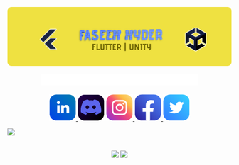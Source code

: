 ![Banner](https://github.com/faseehhyder/faseehhyder/blob/main/Images/Banner.png)
  <br>
  <div class = "heading_detail" align = "center">
	<img src = "https://github.com/faseehhyder/faseehhyder/blob/main/Images/DETAIL.png" width = "70%">
	<br>
	</div>
  <div align="center">
  <br>
    <a href = "https://www.linkedin.com/in/faseehhyder/" target ="_blank">
      <img src="https://github.com/faseehhyder/faseehhyder/blob/main/Icons/LinkedIn%20Icon%402x.png">
    </a>
    <img src="https://github.com/faseehhyder/faseehhyder/blob/main/Icons/Discord%20Icon%402x.png">
    <a href = "https://www.instagram.com/faseeh.hyder/" target ="_blank">
      <img src="https://github.com/faseehhyder/faseehhyder/blob/main/Icons/Instagram%20Icon%402x.png">
    </a>
    <a href = "https://www.facebook.com/faseehhyder.2002/" target ="_blank">
      <img src="https://github.com/faseehhyder/faseehhyder/blob/main/Icons/FaceBook%20Icon%402x.png">
    </a>
    <img src="https://github.com/faseehhyder/faseehhyder/blob/main/Icons/Twitter%402x.png">
    <br>
  </div>

![](https://komarev.com/ghpvc/?username=faseehhyder&color=yellow)
<div class = "container" align = "center">
	<br>
	<img height = "150px" src="https://github-readme-stats.vercel.app/api/top-langs/?username=faseehhyder&theme=github_dark&hide=TeX&layout=compact"/>
	<img height = "150px" src="https://github-readme-stats.vercel.app/api?username=faseehhyder&&show_icons=true&theme=github_dark"/>
</div>
  

